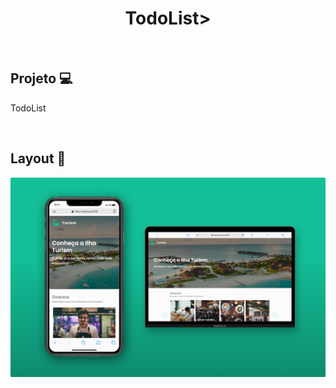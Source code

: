 <h1 align="center"> TodoList></h1>


&nbsp;

## Projeto  :computer: 
<p>TodoList</p>


&nbsp;
  
## Layout :bookmark:
  <img src="https://github.com/ItamarJoire/site-turism/blob/master/src/assets/images/mockup.png" >
  
  
&nbsp;
  

